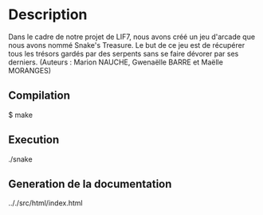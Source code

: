 # Description
Dans le cadre de notre projet de LIF7, nous avons créé un jeu d'arcade que nous avons nommé Snake's Treasure.
Le but de ce jeu est de récupérer tous les trésors gardés par des serpents sans se faire dévorer par ses derniers.
(Auteurs : Marion NAUCHE, Gwenaëlle BARRE et Maëlle MORANGES)

## Compilation 
$ make


## Execution
./snake


## Generation de la documentation
.././src/html/index.html
